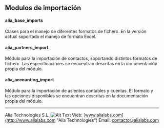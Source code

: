 
## Modulos de importación

#### alia_base_imports
Clases para el manejo de diferentes formatos de fichero. En la versión actual soportado el manejo de formato Excel.


#### alia_partners_import
Módulo para la importación de contactos, soportando distintos formatos de fichero. Las especificaciones se encuentran descritas en la documentación propia del módulo.


#### alia_accounting_import
Módulo para la importación de asientos contables y cuentas. El formato y las opciones disponibles se encuentran descritas en la documentación propia del módulo.

___
Alia Technologies S.L.
![Alt Text](https://ci6.googleusercontent.com/proxy/pV0hOTopJAu8JFu4IFUun6AMV1wGQX-G9MrUg7hE7jeHB2o9glkmug9DemeoMo8n2X88sncu6SyU3w6SqfDHPPh7qA=s0-d-e1-ft#http://www.alialabs.com/images/alia-firma.png)
Web: [www.alialabs.com](http://www.alialabs.com "Alia Technologies")
Email: [contacto@alialabs.com](mailto:contacto@alialabs.com)